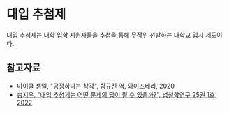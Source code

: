 # 대입 추첨제

대입 추첨제는 대학 입학 지원자들을 추첨을 통해 무작위 선발하는 대학교 입시 제도이다.

## 참고자료

- 마이클 샌델, "공정하다는 착각", 함규진 역, 와이즈베리, 2020
- [송지우, "대입 추첨제는 어떤 문제의 답이 될 수 있을까?", 법철학연구 25권 1호, 2022](https://www.kci.go.kr/kciportal/ci/sereArticleSearch/ciSereArtiView.kci?sereArticleSearchBean.artiId=ART002840608)

